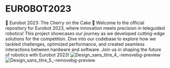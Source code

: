 # EUROBOT2023
🤖 Eurobot 2023: The Cherry on the Cake 🍒
Welcome to the official repository for Eurobot 2023, where innovation meets precision in teleguided robotics! This project
showcases our journey as we developed cutting-edge solutions for the competition. Dive into our codebase to explore how we tackled
challenges, optimized performance, and created seamless interactions between hardware and software. Join us in shaping the future
of robotics with Eurobot 2023!
![Design_sans_titre_4_-removebg-preview](https://github.com/Cheeth5/EUROBOT2023/assets/117034442/d916ee78-134c-4f1e-899f-e23945470e73)
![Design_sans_titre_5_-removebg-preview](https://github.com/Cheeth5/EUROBOT2023/assets/117034442/fbac162a-0e30-4adc-bcc1-6fc240ec20bd)
